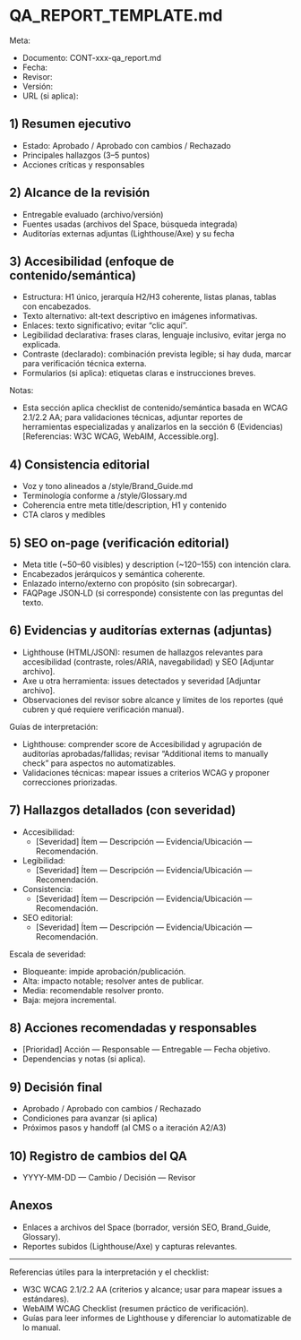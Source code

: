# QA_REPORT_TEMPLATE.md

Meta:
- Documento: CONT-xxx-qa_report.md
- Fecha:
- Revisor:
- Versión:
- URL (si aplica):

## 1) Resumen ejecutivo
- Estado: Aprobado / Aprobado con cambios / Rechazado
- Principales hallazgos (3–5 puntos)
- Acciones críticas y responsables

## 2) Alcance de la revisión
- Entregable evaluado (archivo/versión)
- Fuentes usadas (archivos del Space, búsqueda integrada)
- Auditorías externas adjuntas (Lighthouse/Axe) y su fecha

## 3) Accesibilidad (enfoque de contenido/semántica)
- Estructura: H1 único, jerarquía H2/H3 coherente, listas planas, tablas con encabezados.
- Texto alternativo: alt‑text descriptivo en imágenes informativas.
- Enlaces: texto significativo; evitar “clic aquí”.
- Legibilidad declarativa: frases claras, lenguaje inclusivo, evitar jerga no explicada.
- Contraste (declarado): combinación prevista legible; si hay duda, marcar para verificación técnica externa.
- Formularios (si aplica): etiquetas claras e instrucciones breves.

Notas:
- Esta sección aplica checklist de contenido/semántica basada en WCAG 2.1/2.2 AA; para validaciones técnicas, adjuntar reportes de herramientas especializadas y analizarlos en la sección 6 (Evidencias) [Referencias: W3C WCAG, WebAIM, Accessible.org].

## 4) Consistencia editorial
- Voz y tono alineados a /style/Brand_Guide.md
- Terminología conforme a /style/Glossary.md
- Coherencia entre meta title/description, H1 y contenido
- CTA claros y medibles

## 5) SEO on‑page (verificación editorial)
- Meta title (~50–60 visibles) y description (~120–155) con intención clara.
- Encabezados jerárquicos y semántica coherente.
- Enlazado interno/externo con propósito (sin sobrecargar).
- FAQPage JSON‑LD (si corresponde) consistente con las preguntas del texto.

## 6) Evidencias y auditorías externas (adjuntas)
- Lighthouse (HTML/JSON): resumen de hallazgos relevantes para accesibilidad (contraste, roles/ARIA, navegabilidad) y SEO [Adjuntar archivo].
- Axe u otra herramienta: issues detectados y severidad [Adjuntar archivo].
- Observaciones del revisor sobre alcance y límites de los reportes (qué cubren y qué requiere verificación manual).

Guías de interpretación:
- Lighthouse: comprender score de Accesibilidad y agrupación de auditorías aprobadas/fallidas; revisar “Additional items to manually check” para aspectos no automatizables.
- Validaciones técnicas: mapear issues a criterios WCAG y proponer correcciones priorizadas.

## 7) Hallazgos detallados (con severidad)
- Accesibilidad:
  - [Severidad] Ítem — Descripción — Evidencia/Ubicación — Recomendación.
- Legibilidad:
  - [Severidad] Ítem — Descripción — Evidencia/Ubicación — Recomendación.
- Consistencia:
  - [Severidad] Ítem — Descripción — Evidencia/Ubicación — Recomendación.
- SEO editorial:
  - [Severidad] Ítem — Descripción — Evidencia/Ubicación — Recomendación.

Escala de severidad:
- Bloqueante: impide aprobación/publicación.
- Alta: impacto notable; resolver antes de publicar.
- Media: recomendable resolver pronto.
- Baja: mejora incremental.

## 8) Acciones recomendadas y responsables
- [Prioridad] Acción — Responsable — Entregable — Fecha objetivo.
- Dependencias y notas (si aplica).

## 9) Decisión final
- Aprobado / Aprobado con cambios / Rechazado
- Condiciones para avanzar (si aplica)
- Próximos pasos y handoff (al CMS o a iteración A2/A3)

## 10) Registro de cambios del QA
- YYYY-MM-DD — Cambio / Decisión — Revisor

## Anexos
- Enlaces a archivos del Space (borrador, versión SEO, Brand_Guide, Glossary).
- Reportes subidos (Lighthouse/Axe) y capturas relevantes.

---
Referencias útiles para la interpretación y el checklist:
- W3C WCAG 2.1/2.2 AA (criterios y alcance; usar para mapear issues a estándares).  
- WebAIM WCAG Checklist (resumen práctico de verificación).  
- Guías para leer informes de Lighthouse y diferenciar lo automatizable de lo manual.
